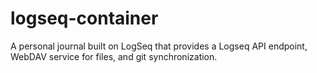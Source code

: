 # logseq-container
A personal journal built on LogSeq that provides a Logseq API endpoint, WebDAV service for files, and git synchronization.
